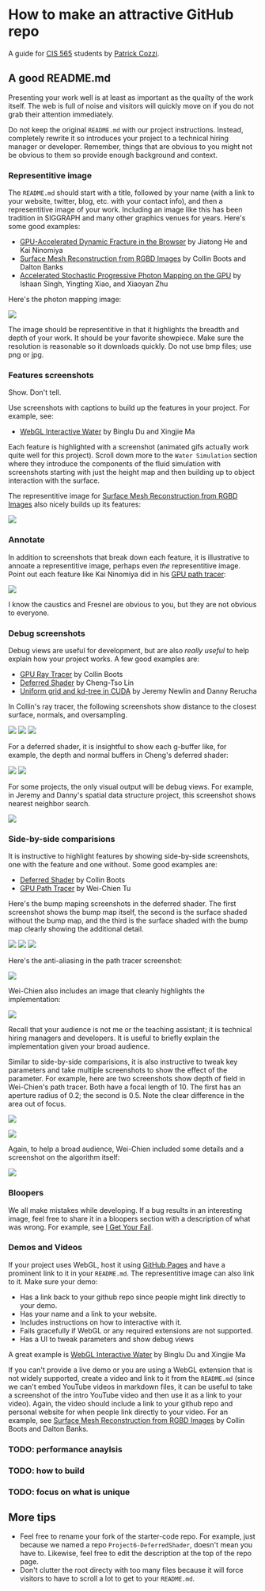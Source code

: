 How to make an attractive GitHub repo
=====================================

A guide for [CIS 565](http://www.seas.upenn.edu/~cis565/) students by [Patrick Cozzi](http://www.seas.upenn.edu/~pcozzi/).

A good README.md
----------------

Presenting your work well is at least as important as the quailty of the work itself.  The web is full of noise and visitors will quickly move on if you do not grab their attention immediately.

Do not keep the original `README.md` with our project instructions.  Instead, completely rewrite it so introduces your project to a technical hiring manager or developer.  Remember, things that are obvious to you might not be obvious to them so provide enough background and context.

### Representitive image

The `README.md` should start with a title, followed by your name (with a link to your website, twitter, blog, etc. with your contact info), and then a representitive image of your work.  Including an image like this has been tradition in SIGGRAPH and many other graphics venues for years.  Here's some good examples:

   * [GPU-Accelerated Dynamic Fracture in the Browser](https://github.com/kainino0x/cis565final) by Jiatong He and Kai Ninomiya
   * [Surface Mesh Reconstruction from RGBD Images](https://github.com/cboots/RGBD-to-Mesh) by Collin Boots and Dalton Banks
   * [Accelerated Stochastic Progressive Photon Mapping on the GPU](https://github.com/ishaan13/PhotonMapper) by Ishaan Singh, Yingting Xiao, and Xiaoyan Zhu
   
Here's the photon mapping image:

![](Figures/photonmapping.png)

The image should be representitive in that it highlights the breadth and depth of your work.  It should be your favorite showpiece.  Make sure the resolution is reasonable so it downloads quickly.  Do not use bmp files; use png or jpg.

### Features screenshots

Show.  Don't tell.

Use screenshots with captions to build up the features in your project.  For example, see:

* [WebGL Interactive Water](https://github.com/dblsai/WebGL-Fluid) by Binglu Du and Xingjie Ma

Each feature is highlighted with a screenshot (animated gifs actually work quite well for this project).  Scroll down more to the `Water Simulation` section where they introduce the components of the fluid simulation with screenshots starting with just the height map and then building up to object interaction with the surface.

The representitive image for [Surface Mesh Reconstruction from RGBD Images](https://github.com/cboots/RGBD-to-Mesh) also nicely builds up its features:

![](Figures/rgbd-to-mesh.png)

### Annotate

In addition to screenshots that break down each feature, it is illustrative to annoate a representitive image, perhaps even _the_ representitive image.  Point out each feature like Kai Ninomiya did in his [GPU path tracer](https://github.com/kainino0x/Project3-Pathtracer):

![](Figures/annotated.jpg)

I know the caustics and Fresnel are obvious to you, but they are not obvious to everyone.

### Debug screenshots

Debug views are useful for development, but are also _really useful_ to help explain how your project works.  A few good examples are:

* [GPU Ray Tracer](https://github.com/cboots/Project1-RayTracer) by Collin Boots
* [Deferred Shader](https://github.com/otaku690/GLSLDeferredShading) by Cheng-Tso Lin
* [Uniform grid and kd-tree in CUDA](https://github.com/jeremynewlin/Accel) by Jeremy Newlin and Danny Rerucha

In Collin's ray tracer, the following screenshots show distance to the closest surface, normals, and oversampling.

![](Figures/raydebug0.png)
![](Figures/raydebug1.png)
![](Figures/raydebug2.png)

For a deferred shader, it is insightful to show each g-buffer like, for example, the depth and normal buffers in Cheng's deferred shader:

![](Figures/deferreddebug0.jpg)
![](Figures/deferreddebug1.jpg)

For some projects, the only visual output will be debug views.  For example, in Jeremy and Danny's spatial data structure project, this screenshot shows nearest neighbor search.

![](Figures/nearest.png)

### Side-by-side comparisions

It is instructive to highlight features by showing side-by-side screenshots, one with the feature and one without.  Some good examples are:

* [Deferred Shader](https://github.com/cboots/Deferred-Shading) by Collin Boots
* [GPU Path Tracer](https://github.com/foxking0416/Project3-Pathtracer) by Wei-Chien Tu

Here's the bump maping screenshots in the deferred shader.  The first screenshot shows the bump map itself, the second is the surface shaded without the bump map, and the third is the surface shaded with the bump map clearly showing the additional detail.

![](Figures/bump0.png)
![](Figures/bump1.png)
![](Figures/bump2.png)

Here's the anti-aliasing in the path tracer screenshot:

![](Figures/aa2.png)

Wei-Chien also includes an image that cleanly highlights the implementation:

![](Figures/aa.png)

Recall that your audience is not me or the teaching assistant; it is technical hiring managers and developers.  It is useful to briefly explain the implementation given your broad audience.

Similar to side-by-side comparisions, it is also instructive to tweak key parameters and take multiple screenshots to show the effect of the parameter.  For example, here are two screenshots show depth of field in Wei-Chien's path tracer.  Both have a focal length of 10.  The first has an aperture radius of 0.2; the second is 0.5.  Note the clear difference in the area out of focus.

![](Figures/radius02.png)

![](Figures/radius05.png)

Again, to help a broad audience, Wei-Chien included some details and a screenshot on the algorithm itself:

![](Figures/dof.png)

### Bloopers

We all make mistakes while developing.  If a bug results in an interesting image, feel free to share it in a bloopers section with a description of what was wrong.  For example, see [I Get Your Fail](http://igetyourfail.blogspot.com/).

### Demos and Videos

If your project uses WebGL, host it using [GitHub Pages](https://pages.github.com/) and have a prominent link to it in your `README.md`.  The representitive image can also link to it.  Make sure your demo:

* Has a link back to your github repo since people might link directly to your demo.
* Has your name and a link to your website.
* Includes instructions on how to interactive with it.
* Fails gracefully if WebGL or any required extensions are not supported.
* Has a UI to tweak parameters and show debug views

A great example is [WebGL Interactive Water](http://dblsai.github.io/WebGL-Fluid/) by Binglu Du and Xingjie Ma

If you can't provide a live demo or you are using a WebGL extension that is not widely supported, create a video and link to it from the `README.md` (since we can't embed YouTube videos in markdown files, it can be useful to take a screenshot of the intro YouTube video and then use it as a link to your video).  Again, the video should include a link to your github repo and personal website for when people link directly to your video.  For an example, see [Surface Mesh Reconstruction from RGBD Images](https://www.youtube.com/watch?v=pg0YZ76ZZw4) by Collin Boots and Dalton Banks.

### TODO: performance anaylsis

### TODO: how to build

### TODO: focus on what is unique

More tips
---------

* Feel free to rename your fork of the starter-code repo.  For example, just because we named a repo `Project6-DeferredShader`, doesn't mean you have to.  Likewise, feel free to edit the description at the top of the repo page.
* Don't clutter the root directy with too many files because it will force visitors to have to scroll a lot to get to your `README.md`.
